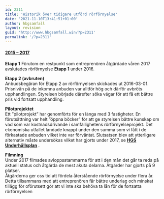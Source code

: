 ```yaml
---
id: 2311
title: 'Historik över tidigare utförd rörförnyelse'
date: '2021-11-10T13:41:51+01:00'
author: hbgsamfall
layout: revision
guid: 'http://www.hbgsamfall.win/?p=2311'
permalink: '/?p=2311'
---
```


#### <u>2015 – 2017</u>

**Etapp 1** Förutom en restpunkt som entreprenören åtgärdade våren 2017 avslutades rörförnyelse **[Etapp 1](http://www.hbgsamfall.win/index.php/information-2/renovering-av-avloppsroren-etapp-1/)** under 2016.

**Etapp 2 (avbruten)**  
Anbudsbegäran för Etapp 2 av rörförnyelsen skickades ut 2016-03-01. Prisnivån på de inkomna anbuden var alltför hög och därför avbröts upphandlingen. Styrelsen började därefter söka vägar för att få ett bättre pris vid fortsatt upphandling.

**Pilotprojektet**  
Ett ”pilotprojekt” har genomförts för en länga med 3 fastigheter. En förutsättning var helt ”öppna böcker” för att ge styrelsen bättre kunskap om vad som var kostnadsdrivande i samfällighetens rörförnyelseprojekt. Det ekonomiska utfallet landade knappt under den summa som vi fått i de förkastade anbuden vilket inte var förväntat. Slutsatsen blev att ytterligare alternativ måste undersökas vilket har gjorts under 2017, se **[HGS](http://www.hbgsamfall.win/index.php/information-2/underhalls-och-fornyelseplan/)[ Und](http://www.hbgsamfall.win/index.php/information-2/underhalls-och-fornyelseplan/)[erhållsplan](http://www.hbgsamfall.win/index.php/information-2/underhalls-och-fornyelseplan/)** .

**Filmning**  
Under 2017 filmades avloppsstammarna för att i den mån det går ta reda på aktuell status och åtgärda de mest akuta delarna. Åtgärder har gjorts på 9 platser.  
Åtgärderna ger oss tid att fördela återstående rörförnyelse under flera år. Detta tillsammans med att entreprenören får bättre underlag och minskat tillägg för oförutsett gör att vi inte ska behöva ta lån för de fortsatta rörförnyelsen